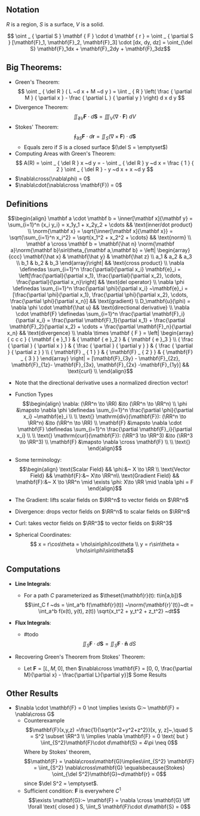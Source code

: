## Notation
$R$ is a region, $S$ is a surface, $V$ is a solid.

$$	\oint _ { \partial S } \mathbf { F } \cdot d \mathbf { r } = 	\oint _ { \partial S } [\mathbf{F}_1, \mathbf{F}_2, \mathbf{F}_3] \cdot [dx, dy, dz] = \oint_{\del S} \mathbf{F}_1dx + \mathbf{F}_2dy + \mathbf{F}_3dz$$

## Big Theorems:
- Green's Theorem:
	$$
	\oint _ { \del R } ( L ~d x + M ~d y ) = \iint _ { R } \left( \frac { \partial M } { \partial x } - \frac { \partial L } { \partial y } \right) d x d y
	$$
- Divergence Theorem:
	$$
	\iint_ { \partial V } \mathbf { F } \cdot d \mathbf { S } = \iiint _ { V } ( \nabla \cdot \mathbf { F } ) ~d V
	$$
- Stokes' Theorem:
	$$
	\oint _ { \partial S } \mathbf { F } \cdot d \mathbf { r } = \iint _ { S } ( \nabla \times \mathbf { F } ) \cdot d \mathbf { S }
	$$
	- Equals zero if $S$ is a closed surface $(\del S = \emptyset$)
- Computing Areas with Green's Theorem:
	$$
	A(R) = \oint _ { \del R } x ~d y = - \oint _ { \del R } y ~d x = \frac { 1 } { 2 } \oint _ { \del R } - y ~d x + x ~d y
	$$
- $\nabla\cross(\nabla\phi) = 0$
- $\nabla\cdot(\nabla\cross \mathbf{F}) = 0$


## Definitions

$$\begin{align}
\mathbf a \cdot \mathbf b
= \inner[\mathbf x]{\mathbf y}
= \sum_{i=1}^n {x_i y_i} = x_1y_1 + x_2y_2 + \cdots
&& \text{inner/dot product}
\\
\norm{\mathbf x} = \sqrt{\inner[\mathbf x]{\mathbf x}}
= \sqrt{\sum_{i=1}^n x_i^2}
= \sqrt{x_1^2 + x_2^2 + \cdots}
&& \text{norm}
\\
\mathbf a \cross \mathbf b
= \mathbf{\hat n} \norm{\mathbf a}\norm{\mathbf b}\sin\theta_{\mathbf a,\mathbf b}
= \left| \begin{array}{ccc}
	\mathbf{\hat x} & \mathbf{\hat y} & \mathbf{\hat z} \\
	a_1 & a_2 & a_3 \\
	b_1 & b_2 & b_3
\end{array}\right|
&& \text{cross product}
\\
\nabla
\definedas \sum_{i=1}^n \frac{\partial}{\partial x_i} \mathbf{e}_i
= \left[\frac{\partial}{\partial x_1}, \frac{\partial}{\partial x_2}, \cdots, \frac{\partial}{\partial x_n}\right]
&& \text{del operator}
\\
\nabla \phi
\definedas \sum_{i=1}^n \frac{\partial \phi}{\partial x_i} ~\mathbf{e}_i
= [\frac{\partial \phi}{\partial x_1}, \frac{\partial \phi}{\partial x_2}, \cdots, \frac{\partial \phi}{\partial x_n}]
&& \text{gradient}
\\
D_\mathbf{u}(\phi) = \nabla \phi \cdot \mathbf{\hat u}
&& \text{directional derivative}
\\
\nabla \cdot \mathbf{F}
\definedas \sum_{i=1}^n \frac{\partial \mathbf{F}_i}{\partial x_i} = \frac{\partial \mathbf{F}_1}{\partial x_1} + \frac{\partial \mathbf{F}_2}{\partial x_2} + \cdots + \frac{\partial \mathbf{F}_n}{\partial x_n}
&& \text{divergence}
\\
\nabla \times \mathbf { F }
= \left| \begin{array} { c c c } { \mathbf { e }_1 } & { \mathbf { e }_2 } & { \mathbf { e }_3 } \\ { \frac { \partial } { \partial x } } & { \frac { \partial } { \partial y } } & { \frac { \partial } { \partial z } } \\ { \mathbf{F} _ { 1 } } & { \mathbf{F} _ { 2 } } & { \mathbf{F} _ { 3 } } \end{array} \right|  = [\mathbf{F}_{3y} - \mathbf{F}_{2z}, \mathbf{F}_{1z}- \mathbf{F}_{3x}, \mathbf{F}_{2x} -\mathbf{F}_{1y}]
&& \text{curl}
\\
\end{align}$$
- Note that the directional derivative uses a normalized direction vector!


- Function Types
$$\begin{align}
\nabla: (\RR^n \to \RR) &\to (\RR^n \to \RR^n) \\
\phi &\mapsto \nabla \phi \definedas \sum_{i=1}^n \frac{\partial \phi}{\partial x_i} ~\mathbf{e}_i \\ \\
\text{}
\mathrm{div}(\mathbf{F}): (\RR^n \to \RR^n) &\to (\RR^n \to \RR) \\
\mathbf{F} &\mapsto \nabla \cdot \mathbf{F}
\definedas \sum_{i=1}^n \frac{\partial \mathbf{F}_i}{\partial x_i} \\ \\
\text{}
\mathrm{curl}(\mathbf{F}): (\RR^3 \to \RR^3) &\to (\RR^3 \to \RR^3) \\
\mathbf{F} &\mapsto \nabla \cross \mathbf{F} \\ \\
\text{}
\end{align}$$

- Some terminology:
$$\begin{align}
\text{Scalar Field} && \phi:&~ X \to \RR \\
\text{Vector Field} && \mathbf{F}:&~ X\to \RR^n\\
\text{Gradient Field} && \mathbf{F}:&~ X \to \RR^n \mid \exists \phi: X\to \RR \mid \nabla \phi = F
\end{align}$$

- The Gradient: lifts scalar fields on $\RR^n$ to vector fields on $\RR^n$
- Divergence: drops vector fields on $\RR^n$ to scalar fields on $\RR^n$
- Curl: takes vector fields on $\RR^3$ to vector fields on $\RR^3$


- Spherical Coordinates: $$ x = r\cos\theta = \rho\sin\phi\cos\theta \\ y = r\sin\theta = \rho\sin\phi\sin\theta$$

## Computations

- **Line Integrals**:
	- For a path $C$ parameterized as $\theset{\mathbf{r}(t): t\in[a,b]}$
	$$\int_C f ~ds = \int_a^b f(\mathbf{r}(t)) ~\norm{\mathbf{r}'(t)}~dt = \int_a^b f(x(t), y(t), z(t)) \sqrt{x_t^2 + y_t^2 + z_t^2} ~dt$$

- **Flux Integrals**:
	- #todo $$ \iint_S \mathbf{F}\cdot d\mathbf{S} = \iint_S \mathbf{F}\cdot \mathbf{\hat n} ~dS$$


- Recovering Green's Theorem from Stokes' Theorem:
	- Let $\mathbf{F} = [L, M, 0]$, then $\nabla\cross \mathbf{F} = [0, 0, \frac{\partial M}{\partial x} - \frac{\partial L}{\partial y}]$
Some Results

## Other Results
- $\nabla \cdot \mathbf{F} = 0 \not \implies \exists G:~ \mathbf{F} = \nabla\cross G$
	- Counterexample$$\mathbf{F}(x,y,z) =\frac{1}{\sqrt{x^2+y^2+z^2}}[x, y, z]~,\quad S = S^2 \subset \RR^3 \\ \implies \nabla \mathbf{F} = 0 \text{ but } \iint_{S^2}\mathbf{F}\cdot d\mathbf{S} = 4\pi \neq 0$$
	Where by Stokes' theorem, $$\mathbf{F} = \nabla\cross\mathbf{G}\implies\iint_{S^2} \mathbf{F} = \iint_{S^2} \nabla\cross\mathbf{G} \equalsbecause{Stokes} \oint_{\del S^2}\mathbf{G}~d\mathbf{r} = 0$$
	since $\del S^2 = \emptyset$.  
	- Sufficient condition: $\mathbf{F}$ is everywhere $C^1$
$$\exists \mathbf{G}:~ \mathbf{F} = \nabla \cross \mathbf{G} \iff \forall \text{ closed } S, \iint_S \mathbf{F}\cdot d\mathbf{S} = 0$$
